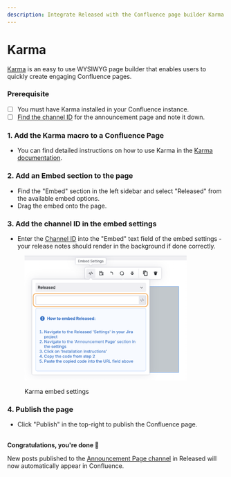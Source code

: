 ```yaml
---
description: Integrate Released with the Confluence page builder Karma.
---
```


# Karma

[Karma](https://marketplace.atlassian.com/apps/1228839/karma-confluence-page-builder-content-formatting-free?hosting=cloud\&tab=overview) is an easy to use WYSIWYG page builder that enables users to quickly create engaging Confluence pages.&#x20;

### Prerequisite&#x20;

* [ ] You must have Karma installed in your Confluence instance.&#x20;
* [ ] [Find the channel ID](../../resources/how-tos/finding-the-channel-id.md) for the announcement page and note it down.&#x20;

### 1. Add the Karma macro to a Confluence Page

* You can find detailed instructions on how to use Karma in the [Karma documentation](https://appanvil.atlassian.net/wiki/spaces/KARMA/pages/2821685249/Quick+Start).

### 2. Add an Embed section to the page

* Find the "Embed" section in the left sidebar and select "Released" from the available embed options.&#x20;
* Drag the embed onto the page.

### 3. Add the channel ID in the embed settings

* Enter the [Channel ID](../../resources/how-tos/finding-the-channel-id.md) into the "Embed" text field of the embed settings - your release notes should render in the background if done correctly.&#x20;

<figure><img src="../../.gitbook/assets/Integrations - Karma Embed Settings.png" alt="" width="375"><figcaption><p>Karma embed settings</p></figcaption></figure>

### 4. Publish the page

* Click "Publish" in the top-right to publish the Confluence page.&#x20;

\
**Congratulations, you're done 🎉**

New posts published to the [Announcement Page channel](../changelog/publishing.md#announcement-page) in Released will now automatically appear in Confluence.&#x20;
